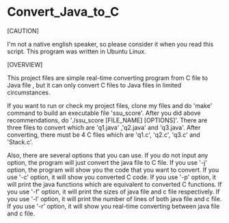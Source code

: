 # Convert_Java_to_C

[CAUTION]

I'm not a native english speaker, so please consider it when you read this script.
This program was written in Ubuntu Linux.

[OVERVIEW]

This project files are simple real-time converting program from C file to Java file
, but it can only convert C files to Java files in limited circumstances.

If you want to run or check my project files, clone my files and do 'make' command to build an executable file 'ssu_score'.
After you did above recommendations, do './ssu_score [FILE_NAME] [OPTIONS]'. There are three files to convert which are 'q1.java'
,'q2.java' and 'q3.java'. After converting, there must be 4 C files which are 'q1.c', 'q2.c', 'q3.c' and 'Stack.c'.

Also, there are several options that you can use. If you do not input any option, the program will just convert the java file to C file.
If you use '-j' option, the program will show you the code that you want to convert.
If you use '-c' option, it will show you converted C code.
If you use '-p' option, it will print the java functions which are equivalent to converted C functions.
If you use '-f' option, it will print the sizes of java file and c file respectively.
If you use '-l' option, it will print the number of lines of both java file and c file.
If you use '-r' option, it will show you real-time converting between java file and c file.
